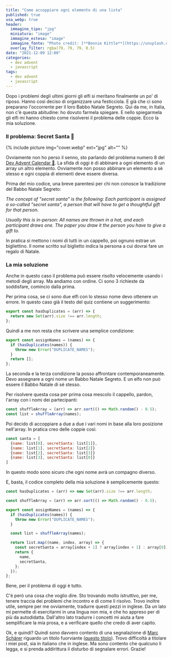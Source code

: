 ```yaml
---
title: "Come accoppiare ogni elemento di una lista"
published: true
usa_webp: true
header:
  immagine_tipo: "jpg"
  miniatura: "image"
  immagine_estesa: "image"
  immagine_fonte: "Photo credit: [**Bonnie Kittle**](https://unsplash.com/@bonniekdesign)"
  overlay_filter: rgba(79, 79, 79, 0.5)
date: "2021-12-09 12:00"
categories:
  - dev advent
  - javascript
tags:
  - dev advent
  - javascript
---
```


Dopo i problemi degli ultimi giorni gli elfi si meritano finalmente un po' di riposo. Hanno così deciso di organizzare una festicciola. E già che ci sono preparano l'occorrente per il loro Babbo Natale Segreto. Qui da me, in Italia, non c'è questa abitudine: ho dovuto farmela spiegare. E nello spiegarmela gli elfi mi hanno chiesto come risolverei il problema delle coppie. Ecco la mia soluzione.

### Il problema: Secret Santa 🤫

{% include picture img="cover.webp" ext="jpg" alt="" %}

Ovviamente non ho perso il senno, sto parlando del problema numero 8 del [Dev Advent Calendar 🎅](https://github.com/devadvent/puzzle-8). La sfida di oggi è di abbinare a ogni elemento di un array un altro elemento. Ovviamente non posso abbinare un elemento a sè stesso e ogni coppia di elementi deve essere diversa.

Prima del mio codice, una breve parentesi per chi non conosce la tradizione del Babbo Natale Segreto:

_The concept of "secret santa" is the following: Each participant is assigned a so-called "secret santa", a person that will have to get a thoughtful gift for that person._

_Usually this is in-person: All names are thrown in a hat, and each participant draws one. The paper you draw it the person you have to give a gift to._

In pratica si mettono i nomi di tutti in un cappello, poi ognuno estrae un bigliettino. Il nome scritto sul biglietto indica la persona a cui dovrai fare un regalo di Natale.

### La mia soluzione

Anche in questo caso il problema può essere risolto velocemente usando i metodi degli array. Ma andiamo con ordine. Ci sono 3 richieste da soddisfare, comincio dalla prima.

Per prima cosa, se ci sono due elfi con lo stesso nome devo ottenere un errore. In questo caso già il testo del quiz contiene un suggerimento:

```js
export const hasDuplicates = (arr) => {
  return new Set(arr).size !== arr.length;
};
```

Quindi a me non resta che scrivere una semplice condizione:

```js
export const assignNames = (names) => {
  if (hasDuplicates(names)) {
    throw new Error("DUPLICATE_NAMES");
  }
  return [];
};
```

La seconda e la terza condizione la posso affrontare contemporaneamente. Devo assegnare a ogni nome un Babbo Natale Segreto. E un elfo non può essere il Babbo Natale di sé stesso.

Per risolvere questa cosa per prima cosa mescolo il cappello, pardon, l'array con i nomi dei partecipanti:

```js
const shuffleArray = (arr) => arr.sort(() => Math.random() - 0.5);
const list = shuffleArray(names);
```

Poi decido di accoppiare a due a due i vari nomi in base alla loro posizione nell'array. In pratica creo delle coppie così:

```js
const santa = [
  {name: list[0], secretSanta: list[1]},
  {name: list[1], secretSanta: list[2]}
  {name: list[2], secretSanta: list[3]}
  {name: list[3], secretSanta: list[0]}
]
```

In questo modo sono sicuro che ogni nome avrà un compagno diverso.

E, basta, il codice completo della mia soluzione è semplicemente questo:

```js
const hasDuplicates = (arr) => new Set(arr).size !== arr.length;

const shuffleArray = (arr) => arr.sort(() => Math.random() - 0.5);

export const assignNames = (names) => {
  if (hasDuplicates(names)) {
    throw new Error("DUPLICATE_NAMES");
  }

  const list = shuffleArray(names);

  return list.map((name, index, array) => {
    const secretSanta = array[index + 1] ? array[index + 1] : array[0];
    return {
      name,
      secretSanta,
    };
  });
};
```

Bene, per il problema di oggi è tutto.

C'è però una cosa che voglio dire. Sto trovando molto istruttivo, per me, tenere traccia dei problemi che incontro e di come li risolvo. Trovo inoltre utile, sempre per me ovviamente, tradurre questi pezzi in inglese. Da un lato mi permette di esercitarmi in una lingua non mia, e che ho appreso per di più da autodidatta. Dall'altro lato tradurre i concetti mi aiuta a fare semplificare la mia prosa, e a verificare quello che credo di aver capito.

Ok, e quindi? Quindi sono davvero contento di una segnalazione di [Marc Schärer](https://medium.com/@dreamora) riguardo un titolo fuorviante ([questo titolo](https://javascript.plainenglish.io/how-to-get-unique-values-from-a-list-in-javascript-301675602985)). Trovo difficoltà a titolare i miei post, sia in italiano che in inglese. Ma sono contento che qualcuno li legga, e si prenda addirittura il disturbo di segnalare errori. Grazie!
